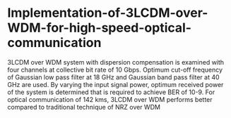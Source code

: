 # Implementation-of-3LCDM-over-WDM-for-high-speed-optical-communication
3LCDM over WDM system with dispersion compensation is  examined with four channels at collective bit rate of 10 Gbps. Optimum cut-off frequency of  Gaussian low pass filter at 18 GHz and Gaussian band pass filter at 40 GHz are used. By  varying the input signal power, optimum received power of the system is determined that is  required to achieve BER of 10-9. For optical communication of 142 kms, 3LCDM over  WDM performs better compared to traditional technique of NRZ over WDM
